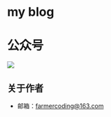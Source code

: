 # my blog


# 公众号


![](https://img-blog.csdnimg.cn/20200205131525705.jpg)



## 关于作者
- 邮箱：farmercoding@163.com
